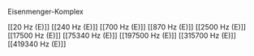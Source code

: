 Eisenmenger-Komplex

[[20 Hz (E)]]
[[240 Hz (E)]]
[[700 Hz (E)]]
[[870 Hz (E)]]
[[2500 Hz (E)]]
[[17500 Hz (E)]]
[[75340 Hz (E)]]
[[197500 Hz (E)]]
[[315700 Hz (E)]]
[[419340 Hz (E)]]